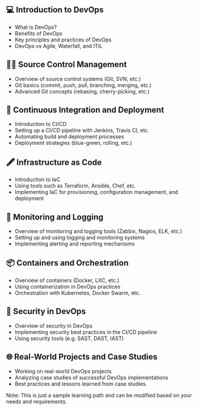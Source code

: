 ## 💻 Introduction to DevOps

-   What is DevOps?
-   Benefits of DevOps
-   Key principles and practices of DevOps
-   DevOps vs Agile, Waterfall, and ITIL

## 👨‍💻 Source Control Management

-   Overview of source control systems (Git, SVN, etc.)
-   Git basics (commit, push, pull, branching, merging, etc.)
-   Advanced Git concepts (rebasing, cherry-picking, etc.)

## 🔁 Continuous Integration and Deployment

-   Introduction to CI/CD
-   Setting up a CI/CD pipeline with Jenkins, Travis CI, etc.
-   Automating build and deployment processes
-   Deployment strategies (blue-green, rolling, etc.)

## 🖋 Infrastructure as Code

-   Introduction to IaC
-   Using tools such as Terraform, Ansible, Chef, etc.
-   Implementing IaC for provisioning, configuration management, and deployment

## 🌲 Monitoring and Logging

-   Overview of monitoring and logging tools (Zabbix, Nagios, ELK, etc.)
-   Setting up and using logging and monitoring systems
-   Implementing alerting and reporting mechanisms

## 📦 Containers and Orchestration

-   Overview of containers (Docker, LXC, etc.)
-   Using containerization in DevOps practices
-   Orchestration with Kubernetes, Docker Swarm, etc.

## 🔐 Security in DevOps

-   Overview of security in DevOps
-   Implementing security best practices in the CI/CD pipeline
-   Using security tools (e.g. SAST, DAST, IAST)

## 🌐 Real-World Projects and Case Studies

-   Working on real-world DevOps projects
-   Analyzing case studies of successful DevOps implementations
-   Best practices and lessons learned from case studies.

Note: This is just a sample learning path and can be modified based on your needs and requirements.